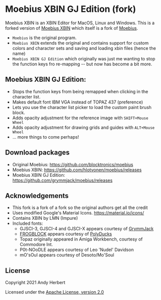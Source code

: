 
# Moebius XBIN GJ Edition (fork)
Moebius XBIN is an XBIN Editor for MacOS, Linux and Windows. This is a forked version of [Moebius XBIN](https://github.com/hlotvonen/moebius) which itself is a fork of [Moebius](https://github.com/blocktronics/moebius). 

- `Moebius` is the original program.
- `Moebius XBIN` extends the original and contains support for custom colors and character sets and saving and loading xbin files (hence the name)
- `Moebius XBIN GJ Edition` which originally was just me wanting to stop the function keys fro re-mapping -- but now has become a bit more.

## Moebius XBIN GJ Edition:
- Stops the function keys from being remapped when clicking in the character list.
- Makes default font IBM VGA instead of TOPAZ 437 (preference)
- Lets you use the character list picker to load the custom paint brush block.
- Adds opacity adjustment for the reference image with `SHIFT+Mouse Wheel`
- Adds opacity adjustment for drawing grids and guides with `ALT+Mouse Wheel`
- ... more things to come perhaps!

## Download packages
- Original Moebius: https://github.com/blocktronics/moebius
- Moebius XBIN: https://github.com/hlotvonen/moebius/releases
- Moebius XBIN GJ Edition: https://github.com/grymmjack/moebius/releases

## Acknowledgements
* This fork is a fork of a fork so the original authors get all the credit
* Uses modified Google's Material Icons. https://material.io/icons/
* Contains XBIN by LMN (Impure)
* Included fonts:
  * GJSCI-3, GJSCI-4 and GJSCI-X appears courtesy of [GrymmJack](https://www.youtube.com/channel/UCrp_r9aomBi4mryxSxLq24Q) 
  * [FROGBLOCK](https://polyducks.itch.io/frogblock) appears courtesy of [PolyDucks](http://polyducks.co.uk/)
  * Topaz originally appeared in Amiga Workbench, courtesy of Commodore Int.
  * P0t-NOoDLE appears courtesy of Leo 'Nudel' Davidson
  * mO'sOul appears courtesy of Desoto/Mo'Soul

## License
Copyright 2021 Andy Herbert

Licensed under the [Apache License, version 2.0](https://github.com/blocktronics/moebius/blob/master/LICENSE.txt)
